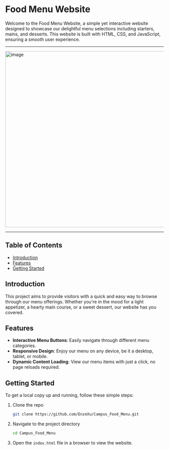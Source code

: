 
# Food Menu Website

Welcome to the Food Menu Website, a simple yet interactive website designed to showcase our delightful menu selections including starters, mains, and desserts. This website is built with HTML, CSS, and JavaScript, ensuring a smooth user experience.

---

<img width="558" alt="image" src="https://github.com/EnzeXu/Campus_Food_Menu/assets/90367338/9cf11c6d-5102-4c79-af45-de14d8c61851">

---

## Table of Contents

- [Introduction](#introduction)
- [Features](#features)
- [Getting Started](#getting-started)
<!-- - [Usage](#usage)
- [Contributing](#contributing)
- [Credits](#credits)
- [License](#license) -->

## Introduction

This project aims to provide visitors with a quick and easy way to browse through our menu offerings. Whether you're in the mood for a light appetizer, a hearty main course, or a sweet dessert, our website has you covered.

## Features

- **Interactive Menu Buttons**: Easily navigate through different menu categories.
- **Responsive Design**: Enjoy our menu on any device, be it a desktop, tablet, or mobile.
- **Dynamic Content Loading**: View our menu items with just a click, no page reloads required.

## Getting Started

To get a local copy up and running, follow these simple steps:

1. Clone the repo
   ```sh
   git clone https://github.com/EnzeXu/Campus_Food_Menu.git
   ```
2. Navigate to the project directory
   ```sh
   cd Campus_Food_Menu
   ```
3. Open the `index.html` file in a browser to view the website.

<!-- ## Usage

To use the website, simply click on the category buttons (`Starters`, `Mains`, `Desserts`) to display the items within that category. The website is designed to be intuitive and easy to navigate.

## Contributing

Contributions are what make the open-source community such an amazing place to learn, inspire, and create. Any contributions you make are **greatly appreciated**.

1. Fork the Project
2. Create your Feature Branch (`git checkout -b feature/AmazingFeature`)
3. Commit your Changes (`git commit -m 'Add some AmazingFeature'`)
4. Push to the Branch (`git push origin feature/AmazingFeature`)
5. Open a Pull Request

## Credits

This project uses the following open source packages:

- [Font Awesome](https://fontawesome.com/)
- [Google Fonts](https://fonts.google.com/)

## License

Distributed under the MIT License. See `LICENSE` for more information. -->
